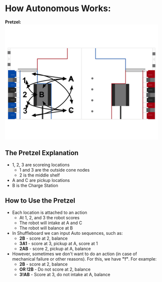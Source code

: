 # How Autonomous Works:
**Pretzel:**
![Pretzel](pretzel.png)

## The Pretzel Explanation

- 1, 2, 3 are scoreing locations
    - 1 and 3 are the outside cone nodes
    - 2 is the middle shelf
- A and C are pickup locations
- B is the Charge Station

## How to Use the Pretzel

- Each location is attached to an action
  - At 1, 2, and 3 the robot scores
  - The robot will intake at A and C
  - The robot will balance at B
- In Shuffleboard we can input Auto sequences, such as:
  - **2B** - score at 2, balance
  - **3A1** - score at 3, pickup at A, score at 1
  - **2AB** - score 2, pickup at A, balance
- However, sometimes we don't want to do an action (in case of mechanical failure or other reasons). For this, we have **"!"**. For example:
  - **2B** - score at 2, balance
  - **OR !2B** - Do not score at 2, balance
  - **3!AB** - Score at 3, do not intake at A, balance

